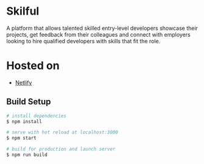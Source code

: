 # Skilful
A platform that allows talented skilled entry-level developers showcase their projects, get feedback from their colleagues and connect with employers looking to hire qualified developers with skills that fit the role.

# Hosted on
- [Netlify](https://skilful.netlify.app/)

## Build Setup

```bash
# install dependencies
$ npm install

# serve with hot reload at localhost:3000
$ npm start

# build for production and launch server
$ npm run build

```
